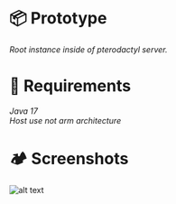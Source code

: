 # 📦 Prototype
*Root instance inside of pterodactyl server.*
# 🚩 Requirements
*Java 17* <br />
*Host use not arm architecture*
# 🏕 Screenshots
![alt text](https://i.postimg.cc/TY3zDbnx/image.png)
